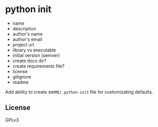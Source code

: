 python init
===========

* name
* description
* author's name
* author's email
* project url
* library vs executable
* initial version (semver)
* create docs dir?
* create requirements file?
* license
* gitignore
* readme

Add ability to create `$HOME/.python-init` file for customizating defaults.

License
-------

GPLv3
